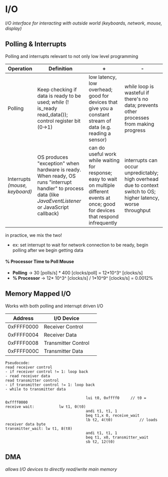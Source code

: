 # I/O

*I/O interface for interacting with outside world (keyboards, network, mouse, display)*

## Polling & Interrupts

Polling and interrupts relevant to not only low level programming

| Operation                      | Definition                                                   | +                                                            | -                                                            |
| ------------------------------ | ------------------------------------------------------------ | ------------------------------------------------------------ | ------------------------------------------------------------ |
| Polling                        | Keep checking if data is ready to be used; *while* (! is_ready read_data()); control register bit (0→1) | low latency, low overhead; good for devices that give you a constant stream of data (e.g. reading a sensor) | *while* loop is wasteful if there's no data; prevents other processes from making progress |
| Interrupts *(mouse, keyboard)* | OS produces "exception" when hardware is ready. When ready, OS runs "interrupt handler" to process data (like *JavaEventListener* or JavaScript callback) | can do useful work while waiting for response; easy to wait on multiple different events at once; good for devices that respond infrequently | interrupts can occur unpredictably; high overhead due to context switch to OS; higher latency, worse throughput |

in practice, we mix the two!

- ex: set interrupt to wait for network connection to be ready, begin polling after we begin getting data

#### % Processor Time to Poll Mouse

- **Polling** → 30 [polls/s] * 400 [clocks/poll] = 12*10^3^ [clocks/s]
- **% Processor** → 12* 10^3^ [clocks/s] / 1*10^9^ [clocks/s] = 0.0012%

## Memory Mapped I/O

Works with both polling and interrupt driven I/O

| Address    | I/O Device          |      |
| ---------- | ------------------- | ---- |
| 0xFFFF0000 | Receiver Control    |      |
| 0xFFFF0004 | Receiver Data       |      |
| 0xFFFF0008 | Transmitter Control |      |
| 0xFFFF000C | Transmitter Data    |      |

``````
Pseudocode:
read receiver control
- if receiver control != 1: loop back
- read receiver data
read transmitter control
- if transmitter control != 1: loop back
- while to transmitter data
``````

``````
									lui t0, 0xffff0		// t0 = 0xffff0000
receive wait:			lw t1, 0(t0)
									andi t1, t1, 1
									beq t1,x 0, receive_wait
									lb t2, 4(t0)			// loads receiver data byte
transmitter_wait: lw t1, 8(t0)
									andi t1, t1, 1
									beq t1, x0, transmitter_wait
									sb t2, 12(t0)
``````

## DMA

*allows I/O devices to directly read/write main memory*

